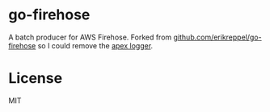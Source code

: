 # go-firehose

A batch producer for AWS Firehose. Forked from [github.com/erikreppel/go-firehose](github.com/erikreppel/go-firehose) so I could remove the [apex logger](github.com/apex/log).

# License

MIT